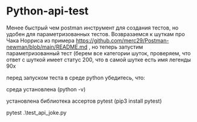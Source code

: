 # Python-api-test
Менее быстрый чем postman инструмент для создания тестов, но удобен для параметризованных тестов. Возвразаемся к шуткам про Чака Норриса из примера https://github.com/merc29/Postman-newman/blob/main/README.md , но теперь запустим параметризованный тест (берем все категории шуток, проверяем, что ответ с шуткой имеет статус 200, что в самой шутке есть имя легенды 90х 

перед запуском теста в среде python убедитесь, что:

среда установлена (python -v)

установлена библиотека ассертов pytest (pip3 install pytest)

pytest .\test_api_joke.py

